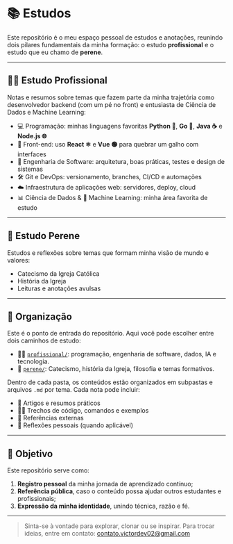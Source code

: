# 📚 Estudos

Este repositório é o meu espaço pessoal de estudos e anotações, reunindo dois pilares fundamentais da minha formação: o estudo **profissional** e o estudo que eu chamo de **perene**.

---

## 👨‍💻 Estudo Profissional

Notas e resumos sobre temas que fazem parte da minha trajetória como desenvolvedor backend (com um pé no front) e entusiasta de Ciência de Dados e Machine Learning:

- 💻 Programação: minhas linguagens favoritas **Python 🐍**, **Go 🐹**, **Java ☕** e **Node.js 🌐**
- 🎨 Front-end: uso **React ⚛️** e **Vue 🟢** para quebrar um galho com interfaces
- 🧱 Engenharia de Software: arquitetura, boas práticas, testes e design de sistemas
- 🛠️ Git e DevOps: versionamento, branches, CI/CD e automações
- ☁️ Infraestrutura de aplicações web: servidores, deploy, cloud
- 📊 Ciência de Dados & 🤖 Machine Learning: minha área favorita de estudo

---

## 🧠 Estudo Perene

Estudos e reflexões sobre temas que formam minha visão de mundo e valores:

- Catecismo da Igreja Católica
- História da Igreja
- Leituras e anotações avulsas

---

## 📁 Organização

Este é o ponto de entrada do repositório. Aqui você pode escolher entre dois caminhos de estudo:

- 👨‍💻 [`profissional/`](./profissional): programação, engenharia de software, dados, IA e tecnologia.
- 🧠 [`perene/`](./perene): Catecismo, história da Igreja, filosofia e temas formativos.

Dentro de cada pasta, os conteúdos estão organizados em subpastas e arquivos `.md` por tema. Cada nota pode incluir:

- 📝 Artigos e resumos práticos  
- 👨‍💻 Trechos de código, comandos e exemplos  
- 🔗 Referências externas  
- 🧐 Reflexões pessoais (quando aplicável)

---

## 🎯 Objetivo

Este repositório serve como:

1. **Registro pessoal** da minha jornada de aprendizado contínuo;
2. **Referência pública**, caso o conteúdo possa ajudar outros estudantes e profissionais;
3. **Expressão da minha identidade**, unindo técnica, razão e fé.

---

> Sinta-se à vontade para explorar, clonar ou se inspirar. Para trocar ideias, entre em contato: [contato.victordev02@gmail.com](mailto:contato.victordev02@gmail.com)
